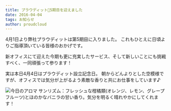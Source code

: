 ```yaml
---
title: プラウディット5期目を迎えました
date: 2016-04-04
tags: お知らせ
author: proudcloud
---
```


4月1日より弊社プラウディットは第5期目に入りました。
これもひとえに日頃よりご指導頂いている皆様のおかげです。

新オフィスにて迎えた今期も更に充実したサービス、そして新しいことにも挑戦すべく、一同頑張って参ります！

実は本日4月4日はプラウディット設立記念日。
朝からどんよりとした空模様ですが、オフィスでは気分が上がるよう素敵な香りと共にお仕事をしています♪

![今日のアロマ](./2016/0404_todayofaroma/sunrhythm.jpg)
サンリズム：フレッシュな柑橘類(オレンジ、レモン、グレープフルーツ)とほのかなバニラの甘い香り。気分を明るく晴れやかにしてくれます！





